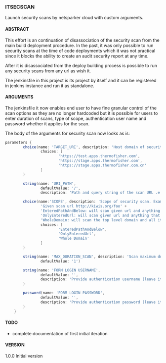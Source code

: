 ### ITSECSCAN

Launch security scans by netsparker cloud with custom arguments.

#### ABSTRACT

This effort is an continuation of disassociation of the security scan from the main build deployment procedure. In the past, it was only possible to run security 
scans at the time of code deployments which it was not practical since it blocks the ability to create an audit security report at any time.

After it is disassociated from the deploy building process is possible to run any security scans from any url as wish it. 

The jenkinsfile in this project is its project by itself and it can be registered in jenkins instance and run it as standalone.

#### ARGUMENTS

The jenkinsfile it now enables end user to have fine granular control of the scan options as they are no longer hardcoded
but it is possible for users to enter duration of scans, type of scope, authentication user name and password whether it applies for the scan.

The body of the arguments for security scan now looks as is:

```groovy
parameters {
        choice(name: 'TARGET_URI', description: 'Host domain of security scan',
                choices: [
                        'https://test.apps.thermofisher.com',
                        'https://stage.apps.thermofisher.com',
                        'https://stage.apps.thermofisher.com.cn'
                ]
        )

        string(name: 'URI_PATH',
                defaultValue: '/',
                description: 'Path and query string of the scan URL .e.g. /api/v1/auth?q=v)')

        choice(name:'SCOPE', description: 'Scope of security scan. Example' +
                'Given scan url http://kiwis.org/foo' +
                'EnteredPathAndBelow: will scan given url and anything that matches under the given path: e.g /foo/[bar|baz]/?q=v' +
                'OnlyEnteredUrl: will scan given url and anything that start with same url: e.g. /foo.aspx, foo.html, foo?q=v' +
                'WholeDomain: will scan the top level domain and all its assets. e.g. http://kiwis.org/[foo|bar|baz|info|docs]?q=v',
                choices: [
                        'EnteredPathAndBelow',
                        'OnlyEnteredUrl',
                        'Whole Domain'
                ]
        )

        string(name: 'MAX_DURATION_SCAN', description: 'Scan maximum duration. Leave it empty for no maximum limit',
                defaultValue: '1')

        string(name: 'FORM LOGIN USERNAME',
                defaultValue: '',
                description: 'Provide authentication username (leave it empty if login is not required)'
        )

        password(name: 'FORM LOGIN PASSWORD',
                defaultValue: '',
                description: 'Provide authentication password (leave it empty if not login is required)'
        )
    }

```

#### TODO

- complete documentation of first initial iteration

#### VERSION

1.0.0 Initial version
